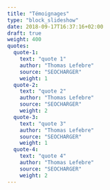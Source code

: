 ```yaml
---
title: "Témoignages"
type: "block_slideshow"
date: 2018-09-17T16:37:16+02:00
draft: true
weight: 400
quotes:
  quote-1:
    text: "quote 1"
    author: "Thomas Lefebre"
    source: "SEOCHARGER"
    weight: 1
  quote-2:
    text: "quote 2"
    author: "Thomas Lefebre"
    source: "SEOCHARGER"
    weight: 2
  quote-3:
    text: "quote 3"
    author: "Thomas Lefebre"
    source: "SEOCHARGER"
    weight: 1
  quote-4:
    text: "quote 4"
    author: "Thomas Lefebre"
    source: "SEOCHARGER"
    weight: 2
---
```




